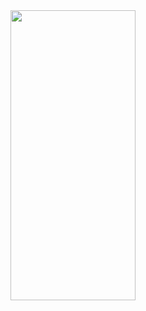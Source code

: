 <img src="https://github.com/EceBasturk/Cooking_Up_App/blob/main/icons/ezgif.com-gif-maker.gif" width="200" height="464">
